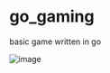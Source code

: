 # go_gaming
basic game written in go


![image](https://github.com/PyMarcus/go_gaming/assets/88283829/14104062-7a64-4923-a158-5b7e1c597585)
